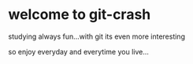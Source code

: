 # welcome to git-crash

studying always fun...with git its even more interesting

so enjoy everyday and everytime you live...
